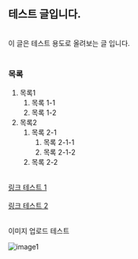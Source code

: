## 테스트 글입니다. <br/>
<br/>
이 글은 테스트 용도로 올려보는 글 입니다. <br> <br/>

### 목록
1. 목록1
   1. 목록 1-1 
   2. 목록 1-2
2. 목록2
   1. 목록 2-1
      1. 목록 2-1-1
      2. 목록 2-1-2
   2. 목록 2-2
<br> <br/>

[링크 테스트 1](https://www.youtube.com/watch?v=VpIqkBngoo4) <br> <br/>
[링크 테스트 2](https://www.youtube.com/watch?v=R8nHTI8_4JY) <br><br/>

이미지 업로드 테스트 <br/>

![image1](https://cdn.pixabay.com/photo/2017/09/06/20/47/infographic-2722977_960_720.png) <br> <br/>
